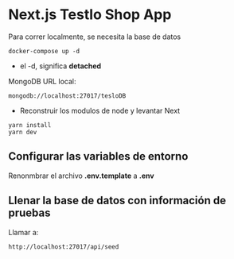 # Next.js Testlo Shop App

Para correr localmente, se necesita la base de datos

```
docker-compose up -d
```

- el -d, significa **detached**

MongoDB URL local:

```
mongodb://localhost:27017/tesloDB
```

- Reconstruir los modulos de node y levantar Next

```
yarn install
yarn dev
```

## Configurar las variables de entorno

Renonmbrar el archivo **.env.template** a **.env**

## Llenar la base de datos con información de pruebas

Llamar a:

```
http://localhost:27017/api/seed
```
